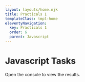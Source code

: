 ```yaml
---
layout: layouts/home.njk
title: Practicals 1
templateClass: tmpl-home
eleventyNavigation:
  key: Practicals 1
  order: 6
  parent: Javascript
---
```


<div class="container mt-4">
  <h1>Javascript Tasks</h1>
  <p>Open the console to view the results.</p>
</div>
<script src="/js/practical-1-task-1.js"></script>
<script src="/js/practical-1-task-2.js"></script>
<script src="/js/practical-1-task-3.js"></script>
